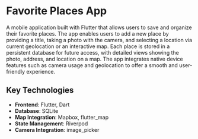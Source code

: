 # Favorite Places App

A mobile application built with Flutter that allows users to save and organize their favorite places. The app enables users to add a new place by providing a title, taking a photo with the camera, and selecting a location via current geolocation or an interactive map. Each place is stored in a persistent database for future access, with detailed views showing the photo, address, and location on a map. The app integrates native device features such as camera usage and geolocation to offer a smooth and user-friendly experience.

## Key Technologies
- **Frontend**: Flutter, Dart
- **Database**: SQLite
- **Map Integration**: Mapbox, flutter_map
- **State Management**: Riverpod
- **Camera Integration**: image_picker
